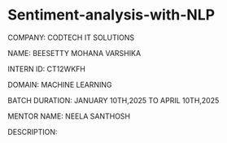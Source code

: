 # Sentiment-analysis-with-NLP

COMPANY: CODTECH IT SOLUTIONS

NAME: BEESETTY MOHANA VARSHIKA

INTERN ID: CT12WKFH

DOMAIN: MACHINE LEARNING

BATCH DURATION: JANUARY 10TH,2025 TO APRIL 10TH,2025

MENTOR NAME: NEELA SANTHOSH

DESCRIPTION:
